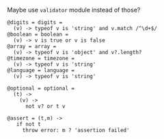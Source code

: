 Maybe use `validator` module instead of those?

    @digits = digits =
      (v) -> typeof v is 'string' and v.match /^\d+$/
    @boolean = boolean =
      (v) -> v is true or v is false
    @array = array =
      (v) -> typeof v is 'object' and v?.length?
    @timezone = timezone =
      (v) -> typeof v is 'string'
    @language = language =
      (v) -> typeof v is 'string'

    @optional = optional =
      (t) ->
        (v) ->
          not v? or t v

    @assert = (t,m) ->
       if not t
         throw error: m ? 'assertion failed'
